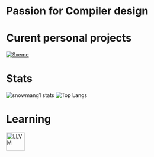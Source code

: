 # Passion for Compiler design

# Curent personal projects
[![Sxeme](https://github-readme-stats.vercel.app/api/pin/?username=snowmang1&repo=sxeme&theme=synthwave)](https://github.com/snowmang1/sxeme)

# Stats
![snowmang1 stats](https://github-readme-stats.vercel.app/api?username=snowmang1&show_icons=true&theme=synthwave)
![Top Langs](https://github-readme-stats.vercel.app/api/top-langs/?username=snowmang1&theme=synthwave&langs_count=6&layout=compact)

# Learning
[<img src="https://llvm.org/img/LLVMWyvernSmall.png" alt="LLVM" width="50"/>](https://llvm.org)

<!-- The fancy card are from anuraghazra/github-readme-stats -->

